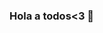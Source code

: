 ### Hola a todos<3 👋

<!--
**CrisxSsj/CrisxSsj** is a ✨ _special_ ✨ repository because its `README.md` (this file) appears on your GitHub profile.

Here are some ideas to get you started:

- 🌱 I am currently learning to program.
- 💬Ask me about computing.
- 📫 How to reach me: @Cristiangames862@gmail.com
- 😄 Pronouns: Cris.
- ⚡ Fun fact: I studied 1 year of computing
Study 1 year of typing

Study 1 year of speed reading
Half a year of English.
